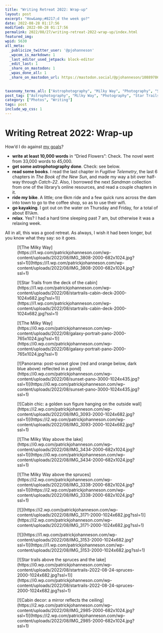 ```yaml
---
title: "Writing Retreat 2022: Wrap-up"
layout: post
excerpt: "How&amp;#8217;d the week go?"
date: 2022-08-28 01:17:56
modified: 2022-08-28 01:17:56
permalink: 2022/08/27/writing-retreat-2022-wrap-up/index.html
featured_img: 
wpid: 5630
all_meta: 
  _publicize_twitter_user: '@pjohanneson'
  _wpcom_is_markdown: 1
  _last_editor_used_jetpack: block-editor
  _edit_last: 1
  _share_on_mastodon: 1
  _wpas_done_all: 1
  _share_on_mastodon_url: https://mastodon.social/@pjohanneson/108897860326419725
  
  
taxonomy_terms_all: ["Astrophotography", "Milky Way", "Photography", "Star Trails", "Writing", "Writing Retreat", "Photos", "Writing"]
post_tag: ["Astrophotography", "Milky Way", "Photography", "Star Trails", "Writing", "Writing Retreat"]
category: ["Photos", "Writing"]
tags: post
include_wp_css: 1
---
```


# Writing Retreat 2022: Wrap-up

How’d I do against [my goals](https://patrickjohanneson.com/2022/08/21/writing-retreat-2022-goals/)?

- **write at least 10,000 words** in “Dried Flowers”: Check. The novel went from 33,000 words to 45,000.
- **get some astrophotography done**. Check: see below.
- **read some books**. I read the last chapter in *Fugitive Telemetry*, the last 6 chapters in *The Book of the New Sun*, and made my way a bit over half-way through *Catch-22*. Also, I borrowed the next *Sandman* collection from one of the library’s online resources, and read a couple chapters in it.
- **ride my bike**. A little; one 6km ride and a few quick runs across the dam into town to go to the coffee shop, so as to use their wifi.
- **go kayaking**. I got out on the water on Thursday and Friday, for a total of about 8½km.
- **relax**. Yes? I had a hard time sleeping past 7 am, but otherwise it was a relaxing week.

All in all, this was a good retreat. As always, I wish it had been longer, but you know what they say: so it goes.

<div class="wp-block-jetpack-tiled-gallery aligncenter is-style-rectangular"><div class="tiled-gallery__gallery"><div class="tiled-gallery__row"><div class="tiled-gallery__col" style="flex-basis:52.76188%"><figure class="tiled-gallery__item">[![The Milky Way](https://i1.wp.com/patrickjohanneson.com/wp-content/uploads/2022/08/IMG_3808-2000-682x1024.jpg?ssl=1)](https://i1.wp.com/patrickjohanneson.com/wp-content/uploads/2022/08/IMG_3808-2000-682x1024.jpg?ssl=1)</figure></div><div class="tiled-gallery__col" style="flex-basis:47.23812%"><figure class="tiled-gallery__item">[![Star Trails from the deck of the cabin](https://i1.wp.com/patrickjohanneson.com/wp-content/uploads/2022/08/startrails-cabin-deck-2000-1024x682.jpg?ssl=1)](https://i1.wp.com/patrickjohanneson.com/wp-content/uploads/2022/08/startrails-cabin-deck-2000-1024x682.jpg?ssl=1)</figure></div></div><div class="tiled-gallery__row"><div class="tiled-gallery__col" style="flex-basis:100.00000%"><figure class="tiled-gallery__item">[![The Milky Way](https://i0.wp.com/patrickjohanneson.com/wp-content/uploads/2022/08/galaxy-portrait-pano-2000-765x1024.jpg?ssl=1)](https://i0.wp.com/patrickjohanneson.com/wp-content/uploads/2022/08/galaxy-portrait-pano-2000-765x1024.jpg?ssl=1)</figure></div><div class="tiled-gallery__col"><figure class="tiled-gallery__item">[![Panorama: post-sunset glow (red and orange below, dark blue above) reflected in a pond](https://i0.wp.com/patrickjohanneson.com/wp-content/uploads/2022/08/sunset-pano-3000-1024x435.jpg?ssl=1)](https://i0.wp.com/patrickjohanneson.com/wp-content/uploads/2022/08/sunset-pano-3000-1024x435.jpg?ssl=1)</figure></div></div><div class="tiled-gallery__row"><div class="tiled-gallery__col" style="flex-basis:69.19107%"><figure class="tiled-gallery__item">[![Cabin chic: a golden sun figure hanging on the outside wall](https://i2.wp.com/patrickjohanneson.com/wp-content/uploads/2022/08/IMG_3093-2000-1024x682.jpg?ssl=1)](https://i2.wp.com/patrickjohanneson.com/wp-content/uploads/2022/08/IMG_3093-2000-1024x682.jpg?ssl=1)</figure></div><div class="tiled-gallery__col" style="flex-basis:30.80893%"><figure class="tiled-gallery__item">[![The Milky Way above the lake](https://i0.wp.com/patrickjohanneson.com/wp-content/uploads/2022/08/IMG_3434-2000-682x1024.jpg?ssl=1)](https://i0.wp.com/patrickjohanneson.com/wp-content/uploads/2022/08/IMG_3434-2000-682x1024.jpg?ssl=1)</figure></div></div><div class="tiled-gallery__row"><div class="tiled-gallery__col" style="flex-basis:28.49332%"><figure class="tiled-gallery__item">[![The Milky Way above the spruces](https://i2.wp.com/patrickjohanneson.com/wp-content/uploads/2022/08/IMG_3338-2000-682x1024.jpg?ssl=1)](https://i2.wp.com/patrickjohanneson.com/wp-content/uploads/2022/08/IMG_3338-2000-682x1024.jpg?ssl=1)</figure></div><div class="tiled-gallery__col" style="flex-basis:71.50668%"><figure class="tiled-gallery__item">[![](https://i2.wp.com/patrickjohanneson.com/wp-content/uploads/2022/08/IMG_3171-2000-1024x682.jpg?ssl=1)](https://i2.wp.com/patrickjohanneson.com/wp-content/uploads/2022/08/IMG_3171-2000-1024x682.jpg?ssl=1)</figure><figure class="tiled-gallery__item">[![](https://i1.wp.com/patrickjohanneson.com/wp-content/uploads/2022/08/IMG_3153-2000-1024x682.jpg?ssl=1)](https://i1.wp.com/patrickjohanneson.com/wp-content/uploads/2022/08/IMG_3153-2000-1024x682.jpg?ssl=1)</figure><figure class="tiled-gallery__item">[![Star trails above the spruces and the lake](https://i0.wp.com/patrickjohanneson.com/wp-content/uploads/2022/08/startrails-2022-08-24-spruces-2000-1024x682.jpg?ssl=1)](https://i0.wp.com/patrickjohanneson.com/wp-content/uploads/2022/08/startrails-2022-08-24-spruces-2000-1024x682.jpg?ssl=1)</figure></div></div><div class="tiled-gallery__row"><div class="tiled-gallery__col" style="flex-basis:59.98586%"><figure class="tiled-gallery__item">[![Cabin decor: a mirror reflects the ceiling](https://i2.wp.com/patrickjohanneson.com/wp-content/uploads/2022/08/IMG_2985-2000-682x1024.jpg?ssl=1)](https://i2.wp.com/patrickjohanneson.com/wp-content/uploads/2022/08/IMG_2985-2000-682x1024.jpg?ssl=1)</figure></div></div></div></div>